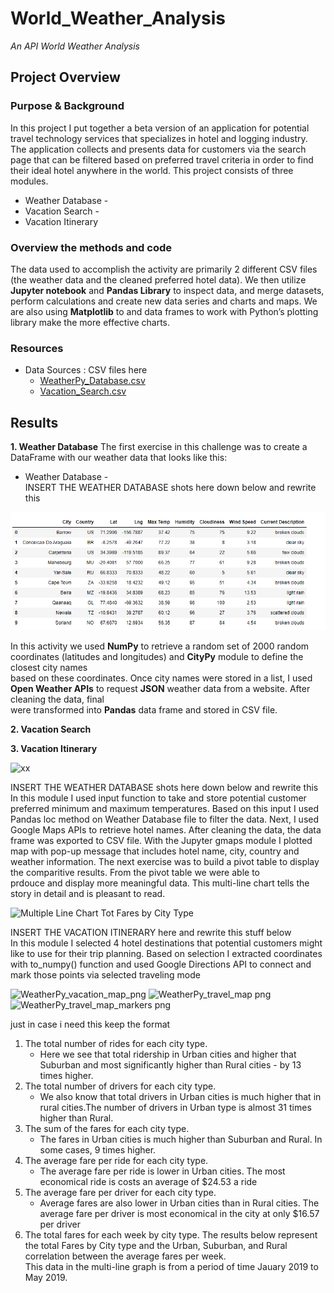 # World_Weather_Analysis
*An API World Weather Analysis*

## Project Overview 
### Purpose & Background

In this project I put together a beta version of an application for potential travel technology services that specializes in hotel and logging industry. The application collects and presents data for customers via the search page that can be filtered based on preferred travel criteria in order to find their ideal hotel anywhere in the world.
This project consists of three modules.

  -	Weather Database -  
  -	Vacation Search - 
  -	Vacation Itinerary
 
### Overview the methods and code
The data used to accomplish the activity are primarily 2 different CSV files (the weather data and the cleaned preferred hotel data). We then utilize 
**Jupyter notebook** and **Pandas Library** to inspect data, and merge datasets, perform calculations and create new data series and charts and maps. 
We are also using **Matplotlib** to and data frames to work with Python’s plotting library make the more effective charts.

### Resources
- Data Sources :      CSV files here  
  - [WeatherPy_Database.csv](https://github.com/mjrotter4445/World_Weather_Analysis/blob/main/Weather_Database/WeatherPy_Database.csv)
  - [Vacation_Search.csv](https://github.com/mjrotter4445/World_Weather_Analysis/blob/main/Vacation_Search/WeatherPy_vacation.csv)
 
## Results 
**1.  Weather Database**
    The first exercise in this challenge was to create a DataFrame with our weather data that looks like this: 
   -	Weather Database -   
    INSERT THE WEATHER DATABASE shots here  down below and rewrite this 

 ![data from Open Weather API Exercise](https://github.com/mjrotter4445/World_Weather_Analysis/blob/main/Weather_Database/WeatherPy_Dataframe_screenshot.png)




In this activity we used **NumPy** to retrieve a random set of 2000 random coordinates (latitudes and longitudes) and **CityPy** module to define the closest city names  
based on these coordinates. Once city names were stored in a list, I used **Open Weather APIs** to request **JSON** weather data from a website. After cleaning the data, final  
were transformed into **Pandas** data frame and stored in CSV file.


**2.  Vacation Search** 

 
**3.  Vacation Itinerary** 


 ![xx](xx)
 
 
INSERT THE WEATHER DATABASE shots here  down below and rewrite this 
In this module I used input function to take and store potential customer preferred minimum and maximum temperatures. Based on this input I used Pandas loc method on Weather Database file to filter the data. Next, I used Google Maps APIs to retrieve hotel names. After cleaning the data, the data frame was exported to CSV file. With the Jupyter gmaps module I plotted map with pop-up message that includes hotel name, city, country and weather information.  The next exercise was to build a pivot table to display the comparitive results. From the pivot table we were able to  
prdouce and display more meaningful data.  This multi-line chart tells the story in detail and is pleasant to read. 
   
 ![Multiple Line Chart Tot Fares by City Type](https://xx.png)
 
 
INSERT THE VACATION ITINERARY  here and rewrite this stuff below  
In this module I selected 4 hotel destinations that potential customers might like to use for their trip planning. Based on selection I extracted coordinates with to_numpy() function and used Google Directions API to connect and mark those points via selected traveling mode

 ![WeatherPy_vacation_map_png](https://xx.png)
  ![WeatherPy_travel_map png](https://xx.png)
   ![WeatherPy_travel_map_markers png](https://xx.png)
     

 
 
 just in case i need this  keep the format  
1. The total number of rides for each city type. 
   - Here we see that total ridership in Urban cities and higher that Suburban and most significantly higher than 
     Rural cities - by 13 times higher.  
2. The total number of drivers for each city type.
   - We also know that total drivers in Urban cities is much higher that in rural cities.The number of drivers
     in Urban type is almost 31 times higher than Rural.  
3. The sum of the fares for each city type.
   - The fares in Urban cities is much higher than Suburban and Rural. In some cases, 9 times higher.  
4. The average fare per ride for each city type.
   - The average fare per ride is lower in Urban cities. The most economical ride is costs an 
     average of $24.53 a ride
5. The average fare per driver for each city type.
   - Average fares are also lower in Urban cities than in Rural cities.  The average fare per driver 
     is most economical in the city at only $16.57 per driver
6. The total fares for each week by city type. The results below represent the 
   total Fares by City type and the Urban, Suburban, and Rural correlation between the average fares per week.    
   This data in the multi-line graph is from a period of time Jauary 2019 to May 2019.
